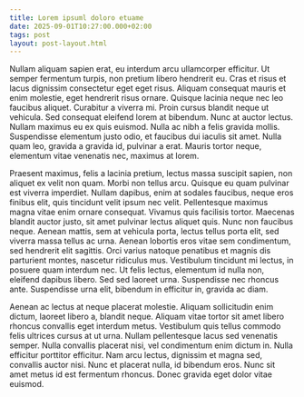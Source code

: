 ```yaml
---
title: Lorem ipsuml doloro etuame
date: 2025-09-01T10:27:00.000+02:00
tags: post
layout: post-layout.html
---
```

Nullam aliquam sapien erat, eu interdum arcu ullamcorper efficitur. Ut semper fermentum turpis, non pretium libero hendrerit eu. Cras et risus et lacus dignissim consectetur eget eget risus. Aliquam consequat mauris et enim molestie, eget hendrerit risus ornare. Quisque lacinia neque nec leo faucibus aliquet. Curabitur a viverra mi. Proin cursus blandit neque ut vehicula. Sed consequat eleifend lorem at bibendum. Nunc at auctor lectus. Nullam maximus eu ex quis euismod. Nulla ac nibh a felis gravida mollis. Suspendisse elementum justo odio, et faucibus dui iaculis sit amet. Nulla quam leo, gravida a gravida id, pulvinar a erat. Mauris tortor neque, elementum vitae venenatis nec, maximus at lorem.

Praesent maximus, felis a lacinia pretium, lectus massa suscipit sapien, non aliquet ex velit non quam. Morbi non tellus arcu. Quisque eu quam pulvinar est viverra imperdiet. Nullam dapibus, enim at sodales faucibus, neque eros finibus elit, quis tincidunt velit ipsum nec velit. Pellentesque maximus magna vitae enim ornare consequat. Vivamus quis facilisis tortor. Maecenas blandit auctor justo, sit amet pulvinar lectus aliquet quis. Nunc non faucibus neque. Aenean mattis, sem at vehicula porta, lectus tellus porta elit, sed viverra massa tellus ac urna. Aenean lobortis eros vitae sem condimentum, sed hendrerit elit sagittis. Orci varius natoque penatibus et magnis dis parturient montes, nascetur ridiculus mus. Vestibulum tincidunt mi lectus, in posuere quam interdum nec. Ut felis lectus, elementum id nulla non, eleifend dapibus libero. Sed sed laoreet urna. Suspendisse nec rhoncus ante. Suspendisse urna elit, bibendum in efficitur in, gravida ac diam.

Aenean ac lectus at neque placerat molestie. Aliquam sollicitudin enim dictum, laoreet libero a, blandit neque. Aliquam vitae tortor sit amet libero rhoncus convallis eget interdum metus. Vestibulum quis tellus commodo felis ultrices cursus at ut urna. Nullam pellentesque lacus sed venenatis semper. Nulla convallis placerat nisi, vel condimentum enim dictum in. Nulla efficitur porttitor efficitur. Nam arcu lectus, dignissim et magna sed, convallis auctor nisi. Nunc et placerat nulla, id bibendum eros. Nunc sit amet metus id est fermentum rhoncus. Donec gravida eget dolor vitae euismod.
